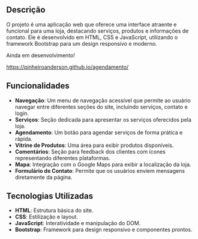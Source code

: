 ## Descrição

O projeto  é uma aplicação web que oferece uma interface atraente e funcional para uma loja, destacando serviços, produtos e informações de contato.
Ele é desenvolvido em HTML, CSS e JavaScript, utilizando o framework Bootstrap para um design responsivo e moderno.

Ainda em desenvolvimento!

https://pinheiroanderson.github.io/agendamento/

## Funcionalidades

- **Navegação**: Um menu de navegação acessível que permite ao usuário navegar entre diferentes seções do site, incluindo serviços, contato e login.
- **Serviços**: Seção dedicada para apresentar os serviços oferecidos pela loja.
- **Agendamento**: Um botão para agendar serviços de forma prática e rápida.
- **Vitrine de Produtos**: Uma área para exibir produtos disponíveis.
- **Comentários**: Seção para feedback dos clientes com ícones representando diferentes plataformas.
- **Mapa**: Integração com o Google Maps para exibir a localização da loja.
- **Formulário de Contato**: Permite que os usuários enviem mensagens diretamente da página.

## Tecnologias Utilizadas

- **HTML**: Estrutura básica do site.
- **CSS**: Estilização e layout.
- **JavaScript**: Interatividade e manipulação do DOM.
- **Bootstrap**: Framework para design responsivo e componentes prontos.
